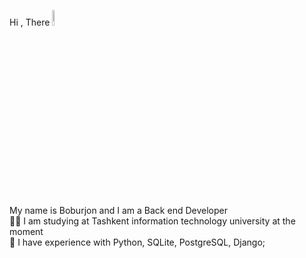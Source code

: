  Hi , There <img style="width:8%" src="https://em-content.zobj.net/source/noto-emoji-animations/344/waving-hand_1f44b.gif"><br>
  My name is Boburjon and I am a Back end  Developer <br>
  👨‍🎓   I am studying at Tashkent information technology university at the moment <br>
 🌱   I have experience with Python, SQLite, PostgreSQL, Django;
